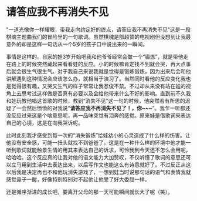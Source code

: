 # 请答应我不再消失不见

"一道光像你一样耀眼，带我走向约定好的终点，请答应我不再消失不见"这是一段棋魂主题曲我们的冒险里的一句歌词。虽然棋魂是部超赞的电视剧但没想到让我最意外的却是这样一句话从一个5岁的孩子口中说出来的一瞬间。

事情是这样的。自家的娃3岁开始吧我和他爷爷经常会做一个“锻炼”，就是带他走在路上的时候突然藏起来看看娃的反应。小的时候嘛肯定找不到就会哭，再大点事后就会很生气很生气。对于我自己来说我就是觉得是锻炼锻炼，因为出来后会和他讲解遇到这种情况会应该怎么办，就相当于演习了。当然同时看他的反应变化我也是觉得很有趣，又哭又生气的样子常常让我忍俊不禁。不过却从来没有站在娃的视角上去思考过这样做是否真有必要以及会给他带来什么不好的影响。直到前不久我和娃玩教他唱这首歌的时候，教到“消失不见”这一句的时候，他突然若有所思的迟疑了一会然后愤愤的对我说“**请答应我不再消失不见了！，你~~~**”。我乍一听都还没反应过来这是个啥意思呢，再一品味突觉有泪奔的感觉。原来娃是借歌词来表达自己的心境，这是在向我哭诉呢。

此时此刻我才感受到每一次的“消失锻炼”给娃幼小的心灵造成了什么样的伤害。让他没有安全感，可能一扭头就找不到爸爸了。这是在一种什么样的环境中他才能一听到歌词就能触景生情的用其来表达自己的诉求，可怜我到今天还不怎么会用呢，哈哈哈。这个反应真的让我对他的语文能力大加赞叹，不仅听懂了歌词的意思还可以立马用到生活中去表达出来，以后写作文也能这么有诗意就好了。不过反正从这以后我是决定再也不和他玩消失游戏了，一想到娃当时说那句话的语气和表情我就感觉鼻子一酸，好像特别特别对不起他让他受了好大委屈一样。

还是循序渐进的成长吧，要离开父母的那一天可能瞬间就长大了呢（笑）。

